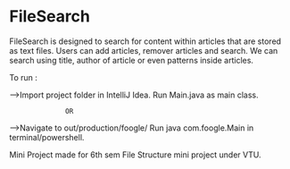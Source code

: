# FileSearch

FileSearch is designed to search for content within articles that are stored as text files.
Users can add articles, remover articles and search.
We can search using title, author of article or even patterns inside articles.

To run :

-->Import project folder in IntelliJ Idea.
   Run Main.java as main class.
   
                  OR
                  
-->Navigate to out/production/foogle/
   Run java com.foogle.Main in terminal/powershell.


Mini Project made for 6th sem File Structure mini project under VTU.
